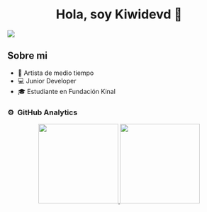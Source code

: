 <div align="center">
<h1 align="center">Hola, soy Kiwidevd 👋</h1>
</div>
<img src="https://i.imgur.com/weNbhGZ.png">


## Sobre mi

- 🎨 Artista de medio tiempo
- 💻 Junior Developer
- 🎓 Estudiante en Fundación Kinal

### ⚙️ &nbsp;GitHub Analytics

<p align="center">
<a href="https://github.com/Kiwidevd">
  <img height="180em" src="https://github-readme-stats-eight-theta.vercel.app/api?username=Kiwidevd&show_icons=true&theme=algolia&include_all_commits=true&count_private=true"/>
  <img height="180em" src="https://github-readme-stats-eight-theta.vercel.app/api/top-langs/?username=Kiwidevd&layout=compact&langs_count=8&theme=algolia"/>
</a>
</p>
